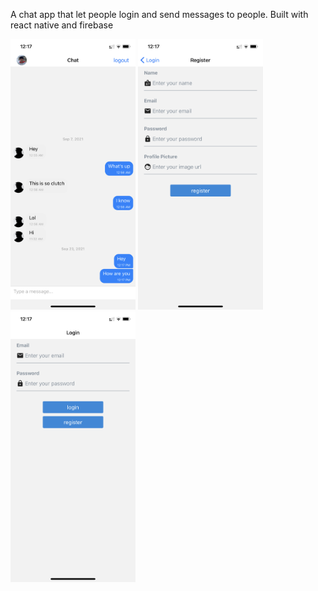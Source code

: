 A chat app that let people login and send messages to people. Built with react native and firebase

<img src="./screenshots/chat.PNG" width="200">

<img src="./screenshots/register.PNG" width="200">

<img src="./screenshots/login.PNG" width="200">

